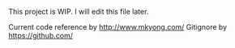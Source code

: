 This project is WIP.
I will edit this file later.

Current code reference by http://www.mkyong.com/
Gitignore by https://github.com/